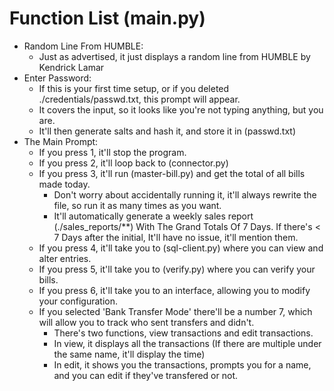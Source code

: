 # Function List (main.py)
- Random Line From HUMBLE:
    - Just as advertised, it just displays a random line from HUMBLE by Kendrick Lamar
- Enter Password:
    - If this is your first time setup, or if you deleted ./credentials/passwd.txt, this prompt will appear.
    - It covers the input, so it looks like you're not typing anything, but you are.
    - It'll then generate salts and hash it, and store it in (passwd.txt)
- The Main Prompt:
    - If you press 1, it'll stop the program.
    - If you press 2, it'll loop back to (connector.py)
    - If you press 3, it'll run  (master-bill.py) and get the total of all bills made today.
        - Don't worry about accidentally running it, it'll always rewrite the file, so run it as many
          times as you want.
        - It'll automatically generate a weekly sales report (./sales_reports/**) With The Grand Totals Of 7 Days.
          If there's < 7 Days after the initial, It'll have no issue, it'll mention them.
    - If you press 4, it'll take you to (sql-client.py) where you can view and alter entries.
    - If you press 5, it'll take you to (verify.py) where you can verify your bills.
    - If you press 6, it'll take you to an interface, allowing you to modify your configuration.
    - If you selected 'Bank Transfer Mode' there'll be a number 7, which will allow you to track who sent transfers and didn't.
      - There's two functions, view transactions and edit transactions.
      - In view, it displays all the transactions (If there are multiple under the same name, it'll display the time)
      - In edit, it shows you the transactions, prompts you for a name, and you can edit if they've transfered or not.

